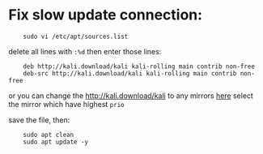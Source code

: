 # Fix slow update connection:

```shell
    sudo vi /etc/apt/sources.list
```

delete all lines with ```:%d```
then enter those lines:

```
    deb http://kali.download/kali kali-rolling main contrib non-free 
    deb-src http://kali.download/kali kali-rolling main contrib non-free
```

or you can change the http://kali.download/kali to any mirrors [here](http://http.kali.org/README.mirrorlist)
select the mirror which have highest ```prio```

save the file, then:
```shell
    sudo apt clean
    sudo apt update -y
```
